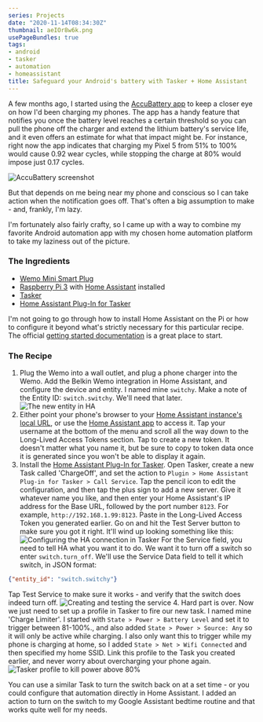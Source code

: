 ```yaml
---
series: Projects
date: "2020-11-14T08:34:30Z"
thumbnail: aeIOr8w6k.png
usePageBundles: true
tags:
- android
- tasker
- automation
- homeassistant
title: Safeguard your Android's battery with Tasker + Home Assistant
---
```


A few months ago, I started using the [AccuBattery app](https://play.google.com/store/apps/details?id=com.digibites.accubattery) to keep a closer eye on how I'd been charging my phones. The app has a handy feature that notifies you once the battery level reaches a certain threshold so you can pull the phone off the charger and extend the lithium battery's service life, and it even offers an estimate for what that impact might be. For instance, right now the app indicates that charging my Pixel 5 from 51% to 100% would cause 0.92 wear cycles, while stopping the charge at 80% would impose just 0.17 cycles. 

![AccuBattery screenshot](aeIOr8w6k.png)

But that depends on me being near my phone and conscious so I can take action when the notification goes off. That's often a big assumption to make - and, frankly, I'm lazy. 

I'm fortunately also fairly crafty, so I came up with a way to combine my favorite Android automation app with my chosen home automation platform to take my laziness out of the picture.

### The Ingredients
- [Wemo Mini Smart Plug](https://amzn.to/32G75Nt)
- [Raspberry Pi 3](https://amzn.to/331ZHwb) with [Home Assistant](https://www.home-assistant.io/) installed
- [Tasker](https://play.google.com/store/apps/details?id=net.dinglisch.android.taskerm)
- [Home Assistant Plug-In for Tasker](https://play.google.com/store/apps/details?id=com.markadamson.taskerplugin.homeassistant)

I'm not going to go through how to install Home Assistant on the Pi or how to configure it beyond what's strictly necessary for this particular recipe. The official [getting started documentation](https://www.home-assistant.io/getting-started/) is a great place to start. 

### The Recipe
1. Plug the Wemo into a wall outlet, and plug a phone charger into the Wemo. Add the Belkin Wemo integration in Home Assistant, and configure the device and entity. I named mine `switchy`. Make a note of the Entity ID: `switch.switchy`. We'll need that later.
![The new entity in HA](Gu5I3LUep.png)
2. Either point your phone's browser to your [Home Assistant instance's local URL](http://homeassistant.local:8123/), or use the [Home Assistant app](https://play.google.com/store/apps/details?id=io.homeassistant.companion.android) to access it. Tap your username at the bottom of the menu and scroll all the way down to the Long-Lived Access Tokens section. Tap to create a new token. It doesn't matter what you name it, but be sure to copy to token data once it is generated since you won't be able to display it again.
3. Install the [Home Assistant Plug-In for Tasker](https://play.google.com/store/apps/details?id=com.markadamson.taskerplugin.homeassistant). Open Tasker, create a new Task called 'ChargeOff', and set the action to `Plugin > Home Assistant Plug-in for Tasker > Call Service`. Tap the pencil icon to edit the configuration, and then tap the plus sign to add a new server. Give it whatever name you like, and then enter your Home Assistant's IP address for the Base URL, followed by the port number `8123`. For example, `http://192.168.1.99:8123`. Paste in the Long-Lived Access Token you generated earlier. Go on and hit the Test Server button to make sure you got it right. It'll wind up looking something like this:
![Configuring the HA connection in Tasker](8Jg4zgrgB.png)
For the Service field, you need to tell HA what you want it to do. We want it to turn off a switch so enter `switch.turn_off`. We'll use the Service Data field to tell it which switch, in JSON format:
```json
{"entity_id": "switch.switchy"}
```
Tap Test Service to make sure it works - and verify that the switch does indeed turn off. 
![Creating and testing the service](U3LfmEJ_7.png)
4. Hard part is over. Now we just need to set up a profile in Tasker to fire our new task. I named mine 'Charge Limiter'. I started with `State > Power > Battery Level` and set it to trigger between 81-100%., and also added `State > Power > Source: Any` so it will only be active while charging. I also only want this to trigger while my phone is charging at home, so I added `State > Net > Wifi Connected` and then specified my home SSID. Link this profile to the Task you created earlier, and never worry about overcharging your phone again.
![Tasker profile to kill power above 80%](h7tl6facr.png)

You can use a similar Task to turn the switch back on at a set time - or you could configure that automation directly in Home Assistant. I added an action to turn on the switch to my Google Assistant bedtime routine and that works quite well for my needs.
